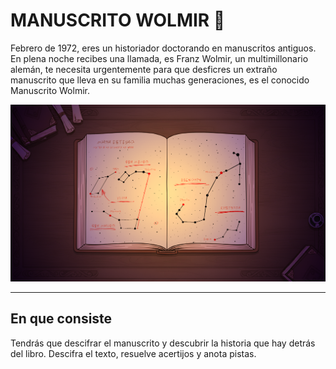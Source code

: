 # MANUSCRITO WOLMIR 📖

Febrero de 1972, eres un historiador doctorando en manuscritos antiguos. En plena noche recibes una llamada, es Franz Wolmir, un multimillonario alemán, te necesita urgentemente para que desficres un extraño manuscrito que lleva en su familia muchas generaciones, es el conocido Manuscrito Wolmir.

![Manuscrito](Screenshots/Screenshot_1.png)

---

## En que consiste

Tendrás que descifrar el manuscrito y descubrir la historia que hay detrás del libro. Descifra el texto, resuelve acertijos y anota pistas.
